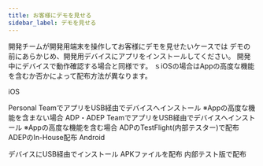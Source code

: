 ```yaml
---
title: お客様にデモを見せる
sidebar_label: デモを見せる
---
```


開発チームが開発用端末を操作してお客様にデモを見せたい​​​​​​​ケースでは
デモの前にあらかじめ、開発用デバイスにアプリをインストールしてください。 開発中にデバイスで動作確認する場合と同様です。 ｓiOSの場合はAppの高度な機能を含むか否かによって配布方法が異なります。

iOS

Personal TeamでアプリをUSB経由でデバイスへインストール ※Appの高度な機能を含まない場合
ADP・ADEP TeamでアプリをUSB経由でデバイスへインストール ※Appの高度な機能を含む場合
ADPのTestFlight(内部テスター)で配布
ADEPのIn-House配布
Android

デバイスにUSB経由でインストール
APKファイルを配布
内部テスト版で配布